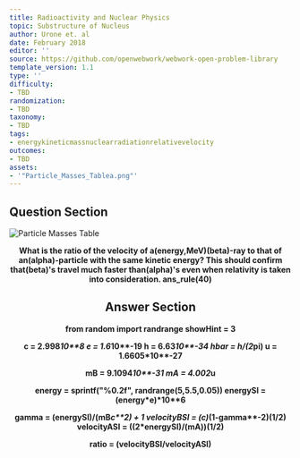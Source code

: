 ```yaml
---
title: Radioactivity and Nuclear Physics
topic: Substructure of Nucleus
author: Urone et. al
date: February 2018
editor: ''
source: https://github.com/openwebwork/webwork-open-problem-library
template_version: 1.1
type: ''
difficulty:
- TBD
randomization:
- TBD
taxonomy:
- TBD
tags:
- energykineticmassnuclearradiationrelativevelocity
outcomes:
- TBD
assets:
- '"Particle_Masses_Tablea.png"'
---
```


## Question Section 

![Particle Masses Table]("Particle_Masses_Tablea.png")

<center> 

<b>
What is the ratio of the velocity of a(energy,MeV)(beta)-ray to that of an(alpha)-particle with the same kinetic energy? This should confirm that(beta)'s travel much faster than(alpha)'s even when relativity is taken into consideration. 
ans_rule(40)



## Answer Section

from random import randrange
showHint = 3

c = 2.998*10**8
e = 1.6*10**-19
h = 6.63*10**-34
hbar = h/(2*pi)
u = 1.6605*10**-27

mB = 9.1094*10**-31
mA = 4.002*u

energy = sprintf("%0.2f", randrange(5,5.5,0.05))
energySI = (energy*e)*10**6

gamma = (energySI)/(mB*c**2) + 1
velocityBSI = (c)*(1-gamma**-2)**(1/2)
velocityASI = ((2*energySI)/(mA))**(1/2)

ratio = (velocityBSI/velocityASI)